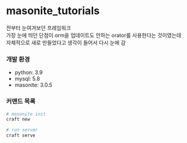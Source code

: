 # masonite_tutorials

전부터 눈여겨보던 프레임워크  
가장 눈에 띄던 단점이 orm을 업데이트도 안하는 orator를 사용한다는 것이였는데  
자체적으로 새로 만들었다고 생각이 들어서 다시 눈에 감


### 개발 환경
- python: 3.9
- mysql: 5.8
- masonite: 3.0.5

### 커맨드 목록
```sh
# masonite init
craft new

# run server
craft serve
```